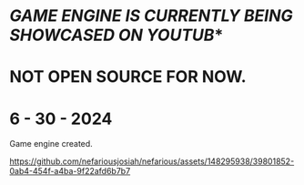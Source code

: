 # *GAME ENGINE IS CURRENTLY BEING SHOWCASED ON YOUTUB**

# **NOT OPEN SOURCE FOR NOW.**


# 6 - 30 - 2024


Game engine created.


https://github.com/nefariousjosiah/nefarious/assets/148295938/39801852-0ab4-454f-a4ba-9f22afd6b7b7


